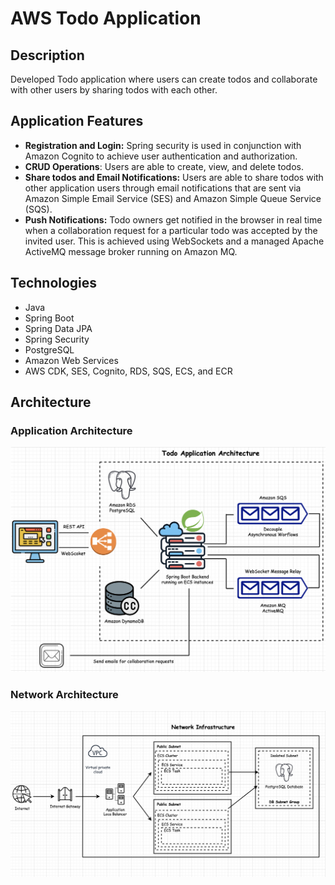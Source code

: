 # AWS Todo Application

## Description
Developed Todo application where users can create todos and collaborate with other users by sharing
todos with each other. 

## Application Features
- **Registration and Login:** Spring security is used in conjunction with Amazon Cognito
to achieve user authentication and authorization.
- **CRUD Operations**: Users are able to create, view, and delete todos.
- **Share todos and Email Notifications:** Users are able to share todos with other application users through email
notifications that are sent via Amazon Simple Email Service (SES) and Amazon Simple Queue Service (SQS).
- **Push Notifications:** Todo owners get notified in the browser in real time when a collaboration request for a particular todo was 
accepted by the invited user. This is achieved using WebSockets and a managed Apache ActiveMQ message broker running
on Amazon MQ.

## Technologies
- Java
- Spring Boot
- Spring Data JPA
- Spring Security
- PostgreSQL
- Amazon Web Services
- AWS CDK, SES, Cognito, RDS, SQS, ECS, and ECR

## Architecture


### Application Architecture
![Todo application architecture](assets/todo-app-architecture.png)

### Network Architecture
![Todo application architecture](assets/aws-todo-vpc-architecture.png)



